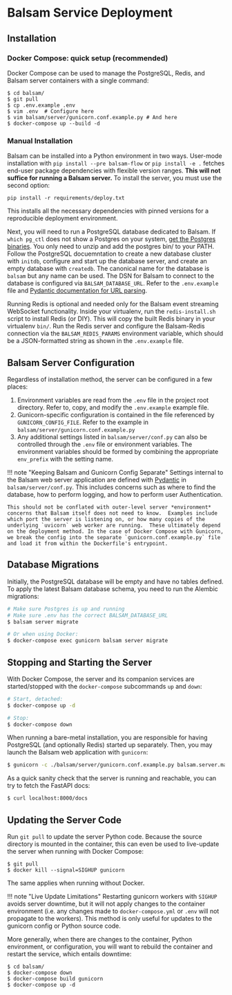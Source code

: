 # Balsam Service Deployment

## Installation

### Docker Compose: quick setup (recommended)
Docker Compose can be used to manage the PostgreSQL,  Redis, and Balsam server containers with a single command:

```console
$ cd balsam/
$ git pull
$ cp .env.example .env
$ vim .env  # Configure here
$ vim balsam/server/gunicorn.conf.example.py # And here
$ docker-compose up --build -d
```

### Manual Installation
Balsam can be installed into a Python environment in two ways. 
User-mode installation with `pip install --pre balsam-flow` or `pip install -e .` fetches
end-user package dependencies with flexible version ranges.  **This will not suffice for running a Balsam server.**
To install the server, you must use the second option:

```console
pip install -r requirements/deploy.txt
```

This installs all the necessary dependencies with pinned versions for a reproducible deployment environment.

Next, you will need to run a PostgreSQL database dedicated to Balsam.  If `which pg_ctl`  does not show a Postgres on your system, [get the Postgres binaries](https://www.enterprisedb.com/download-postgresql-binaries).
You only need to unzip and add the postgres bin/ to your PATH.
Follow the PostgreSQL docuemntation to create a new database cluster with `initdb`, configure and start up the database server, and create an empty database with `createdb`.
The canonical name for the database is `balsam` but any name can be used. The DSN for Balsam to connect to the database is configured via `BALSAM_DATABASE_URL`. Refer to the
`.env.example` file and [Pydantic documentation for URL parsing](https://pydantic-docs.helpmanual.io/usage/types/#urls).

Running Redis is optional and needed only for the Balsam event streaming WebSocket functionality.  Inside your virtualenv, run the `redis-install.sh` script to install Redis (or DIY). This will copy the built Redis binary in your virtualenv `bin/`. Run the Redis server and configure the Balsam-Redis connection via the `BALSAM_REDIS_PARAMS` environment variable, which should be a JSON-formatted string as shown in the `.env.example` file.

## Balsam Server Configuration

Regardless of installation method, the server can be configured in a few places:

1. Environment variables are read from the `.env` file in the project root directory. Refer to, copy, and modify the `.env.example` example file.
2. Gunicorn-specific configuration is contained in the file referenced by `GUNICORN_CONFIG_FILE`.  Refer to the example in `balsam/server/gunicorn.conf.example.py`
3. Any additional settings listed in `balsam/server/conf.py` can also be controlled through the `.env` file or environment variables. The environment variables should be formed by combining the appropriate `env_prefix` with the setting name.

!!! note "Keeping Balsam and Gunicorn Config Separate"
    Settings internal to the Balsam web server application are defined with [Pydantic](https://pydantic-docs.helpmanual.io/usage/settings/)
    in `balsam/server/conf.py`.  This includes concerns such as where to find the database, how to perform logging, and how to perform user Authentication.

    This should not be conflated with outer-level server *environment* concerns that Balsam itself does not need to know.  Examples include which port the server is listening on, or how many copies of the underlying `uvicorn` web worker are running.  These ultimately depend on the deployment method. In the case of Docker Compose with Gunicorn, we break the config into the separate `gunicorn.conf.example.py` file and load it from within the Dockerfile's entrypoint.

## Database Migrations

Initially, the PostgreSQL database will be empty and have no tables defined.  To apply the latest Balsam database schema, you need to run the Alembic migrations:

```bash
# Make sure Postgres is up and running
# Make sure .env has the correct BALSAM_DATABASE_URL
$ balsam server migrate

# Or when using Docker:
$ docker-compose exec gunicorn balsam server migrate
```

## Stopping and Starting the Server

With Docker Compose, the server and its companion services are started/stopped with the  `docker-compose` subcommands `up` and `down`:

```bash
# Start, detached:
$ docker-compose up -d

# Stop:
$ docker-compose down
```

When running a bare-metal installation, you are responsible for having PostgreSQL (and optionally Redis) started up separately. Then, you may launch the Balsam web application with `gunicorn`:

```bash
$ gunicorn -c ./balsam/server/gunicorn.conf.example.py balsam.server.main:app
```

As a quick sanity check that the server is running and reachable, you can try to fetch the FastAPI docs:

```bash
$ curl localhost:8000/docs
```

## Updating the Server Code
Run `git pull` to update the server Python code. Because the source directory is mounted in the container, this can even be used to live-update the server when running with Docker Compose:

```console
$ git pull
$ docker kill --signal=SIGHUP gunicorn
```

The same applies when running without Docker.

!!! note "Live Update Limitations"
    Restarting gunicorn workers with `SIGHUP` avoids server downtime, but it will not apply changes to the container environment (i.e. any changes made to `docker-compose.yml` or `.env` will not propagate to the workers).  This method is only useful for updates to the gunicorn config or Python source code.

More generally, when there are changes to the container, Python environment, or configuration, you will want to rebuild the container and restart the service, which entails downtime:

```console
$ cd balsam/
$ docker-compose down
$ docker-compose build gunicorn
$ docker-compose up -d
```
